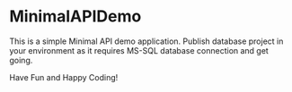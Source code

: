 # MinimalAPIDemo

This is a simple Minimal API demo application.
Publish database project in your environment as it requires MS-SQL database connection and get going.

Have Fun and Happy Coding!
